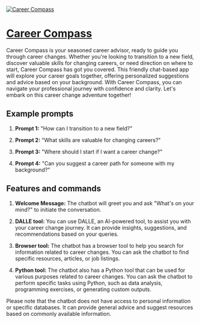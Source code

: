 [![Career Compass](https://files.oaiusercontent.com/file-svQp61clotdYhas9tCtH0LFM?se=2123-10-17T03%3A01%3A44Z&sp=r&sv=2021-08-06&sr=b&rscc=max-age%3D31536000%2C%20immutable&rscd=attachment%3B%20filename%3D254fb887-af16-4bd7-abc7-705bf1e49dd2.png&sig=3sJj8Wp4qc68VqPucIBvX0sVtoL2oLkJDja%2BhCy0Hvk%3D)](https://chat.openai.com/g/g-eiCppa5VM-career-compass)

# [Career Compass](https://chat.openai.com/g/g-eiCppa5VM-career-compass)

Career Compass is your seasoned career advisor, ready to guide you through career changes. Whether you're looking to transition to a new field, discover valuable skills for changing careers, or need direction on where to start, Career Compass has got you covered. This friendly chat-based app will explore your career goals together, offering personalized suggestions and advice based on your background. With Career Compass, you can navigate your professional journey with confidence and clarity. Let's embark on this career change adventure together!

## Example prompts

1. **Prompt 1:** "How can I transition to a new field?"

2. **Prompt 2:** "What skills are valuable for changing careers?"

3. **Prompt 3:** "Where should I start if I want a career change?"

4. **Prompt 4:** "Can you suggest a career path for someone with my background?"

## Features and commands

1. **Welcome Message:** The chatbot will greet you and ask "What's on your mind?" to initiate the conversation.

2. **DALLE tool:** You can use DALLE, an AI-powered tool, to assist you with your career change journey. It can provide insights, suggestions, and recommendations based on your queries.

3. **Browser tool:** The chatbot has a browser tool to help you search for information related to career changes. You can ask the chatbot to find specific resources, articles, or job listings.

4. **Python tool:** The chatbot also has a Python tool that can be used for various purposes related to career changes. You can ask the chatbot to perform specific tasks using Python, such as data analysis, programming exercises, or generating custom outputs.

Please note that the chatbot does not have access to personal information or specific databases. It can provide general advice and suggest resources based on commonly available information.